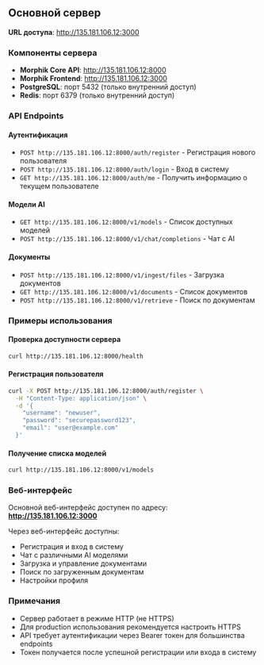
## Основной сервер

**URL доступа**: http://135.181.106.12:3000

### Компоненты сервера

- **Morphik Core API**: http://135.181.106.12:8000
- **Morphik Frontend**: http://135.181.106.12:3000
- **PostgreSQL**: порт 5432 (только внутренний доступ)
- **Redis**: порт 6379 (только внутренний доступ)

### API Endpoints

#### Аутентификация
- `POST http://135.181.106.12:8000/auth/register` - Регистрация нового пользователя
- `POST http://135.181.106.12:8000/auth/login` - Вход в систему
- `GET http://135.181.106.12:8000/auth/me` - Получить информацию о текущем пользователе

#### Модели AI
- `GET http://135.181.106.12:8000/v1/models` - Список доступных моделей
- `POST http://135.181.106.12:8000/v1/chat/completions` - Чат с AI

#### Документы
- `POST http://135.181.106.12:8000/v1/ingest/files` - Загрузка документов
- `GET http://135.181.106.12:8000/v1/documents` - Список документов
- `POST http://135.181.106.12:8000/v1/retrieve` - Поиск по документам

### Примеры использования

#### Проверка доступности сервера
```bash
curl http://135.181.106.12:8000/health
```

#### Регистрация пользователя
```bash
curl -X POST http://135.181.106.12:8000/auth/register \
  -H "Content-Type: application/json" \
  -d '{
    "username": "newuser",
    "password": "securepassword123",
    "email": "user@example.com"
  }'
```

#### Получение списка моделей
```bash
curl http://135.181.106.12:8000/v1/models
```

### Веб-интерфейс

Основной веб-интерфейс доступен по адресу: **http://135.181.106.12:3000**

Через веб-интерфейс доступны:
- Регистрация и вход в систему
- Чат с различными AI моделями
- Загрузка и управление документами
- Поиск по загруженным документам
- Настройки профиля

### Примечания

- Сервер работает в режиме HTTP (не HTTPS)
- Для production использования рекомендуется настроить HTTPS
- API требует аутентификации через Bearer токен для большинства endpoints
- Токен получается после успешной регистрации или входа в систему